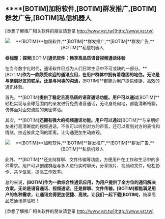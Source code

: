 ## ****[BOTIM]**加粉软件,**[BOTIM]**群发推广,**[BOTIM]**群发广告,**[BOTIM]**私信机器人**

[😍想了解推广相关软件的朋友请登录 http://www.vst.tw](http://www.vst.tw)

 <center><img src="https://vst.tw/MP4/tuiguang/png/7.png" alt="**[BOTIM]**加粉软件,**[BOTIM]**群发推广,**[BOTIM]**群发广告,**[BOTIM]**私信机器人"></center>

**😄标题：探索**[BOTIM]**通讯软件：畅享高品质语音视频通话体验**

在当今数字化时代，通讯软件已成为人们日常生活中不可或缺的一部分。**[BOTIM]**作为一款颇受欢迎的通讯应用，在用户群体中拥有着稳固的地位。无论是与亲朋好友的联系，还是与同事的沟通，**[BOTIM]**都能为用户提供便捷、高效的通讯体验。

首先，**[BOTIM]**提供了稳定且高品质的语音通话功能。用户可以通过**[BOTIM]**轻松实现与全球范围内的亲友进行免费语音通话，无论身处何地，都能清晰畅聊，仿佛面对面交流般的亲密体验。

其次，**[BOTIM]**还拥有强大的视频通话功能。用户可以通过**[BOTIM]**与亲朋好友进行高清晰度的视频通话，不仅可以听到对方的声音，还可以看到对方的表情和情绪，拉近彼此之间的距离，让沟通更加生动直观。

 <center><img src="https://vst.tw/MP4/tuiguang/png/4.png" alt="**[BOTIM]**加粉软件,**[BOTIM]**群发推广,**[BOTIM]**群发广告,**[BOTIM]**私信机器人"></center>

此外，**[BOTIM]**还支持群聊、文件传输等功能，方便用户在工作和生活中的多种需求。用户可以创建群组与多人进行实时聊天，分享照片、视频和文件，轻松协作、共享信息，提高工作效率。

总的来说，**[BOTIM]**作为一款综合性通讯应用，为用户提供了全方位的通讯解决方案。无论是语音通话、视频通话，还是群聊、文件传输，**[BOTIM]**都能满足用户的各种需求，让通讯变得更加便捷、高效。让我们一起下载**[BOTIM]**，畅享高品质通讯体验吧！

[😍想了解推广相关软件的朋友请登录 http://www.vst.tw](http://www.vst.tw)



